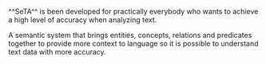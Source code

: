 ^^SeTA^^ is been developed for practically everybody who wants to achieve a high level of accuracy when analyzing text.

A semantic system that brings entities, concepts, relations and predicates together to provide more context to language so it is possible to understand text data with more accuracy.